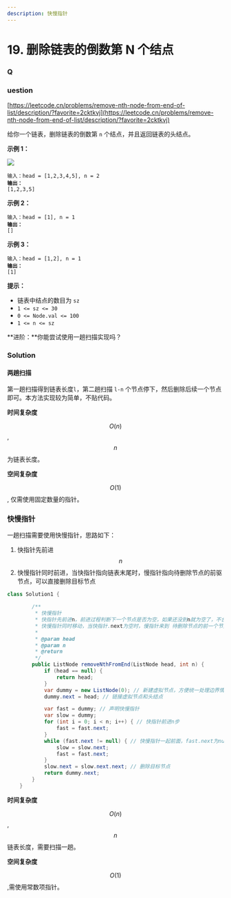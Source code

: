 ```yaml
---
description: 快慢指针
---
```


# 19. 删除链表的倒数第 N 个结点

### Q

### uestion

[https://leetcode.cn/problems/remove-nth-node-from-end-of-list/description/?favorite=2cktkvj](https://leetcode.cn/problems/remove-nth-node-from-end-of-list/description/?favorite=2cktkvj)

给你一个链表，删除链表的倒数第 `n` 个结点，并且返回链表的头结点。

&#x20;

**示例 1：**

![](https://assets.leetcode.com/uploads/2020/10/03/remove\_ex1.jpg)

<pre><code>输入：head = [1,2,3,4,5], n = 2
<strong>输出：
</strong>[1,2,3,5]
</code></pre>

**示例 2：**

<pre><code>输入：head = [1], n = 1
<strong>输出：
</strong>[]
</code></pre>

**示例 3：**

<pre><code>输入：head = [1,2], n = 1
<strong>输出：
</strong>[1]
</code></pre>

&#x20;

**提示：**

* 链表中结点的数目为 `sz`
* `1 <= sz <= 30`
* `0 <= Node.val <= 100`
* `1 <= n <= sz`

&#x20;

**进阶：**你能尝试使用一趟扫描实现吗？



### Solution

#### 两趟扫描

第一趟扫描得到链表长度`l`，第二趟扫描 `l-n` 个节点停下，然后删除后续一个节点即可。本方法实现较为简单，不贴代码。

**时间复杂度**

$$O(n)$$,$$n$$为链表长度。

**空间复杂度**

$$O(1)$$, 仅需使用固定数量的指针。

### 快慢指针

一趟扫描需要使用快慢指针，思路如下：

1. 快指针先前进$$n$$
2. 快慢指针同时前进，当快指针指向链表末尾时，慢指针指向待删除节点的前驱节点，可以直接删除目标节点

```java
class Solution1 {

        /**
         * 快慢指针
         * 快指针先前进n，前进过程判断下一个节点是否为空，如果还没到n就为空了，不合题意，返回head
         * 快慢指针同时移动，当快指针.next为空时，慢指针来到 待删除节点的前一个节点，可以操作
         *
         * @param head
         * @param n
         * @return
         */
        public ListNode removeNthFromEnd(ListNode head, int n) {
            if (head == null) {
                return head;
            }
            var dummy = new ListNode(0); // 新建虚拟节点，方便统一处理边界情况
            dummy.next = head; // 链接虚拟节点和头结点

            var fast = dummy; // 声明快慢指针
            var slow = dummy;
            for (int i = 0; i < n; i++) { // 快指针前进n步
                fast = fast.next;
            }
            while (fast.next != null) { // 快慢指针一起前面，fast.next为null时，slow停在待删除节点的前一个节点
                slow = slow.next;
                fast = fast.next;
            }
            slow.next = slow.next.next; // 删除目标节点
            return dummy.next;
        }
    }
```

**时间复杂度**

$$O(n)$$,$$n$$链表长度，需要扫描一趟。

**空间复杂度**

$$O(1)$$,需使用常数项指针。

